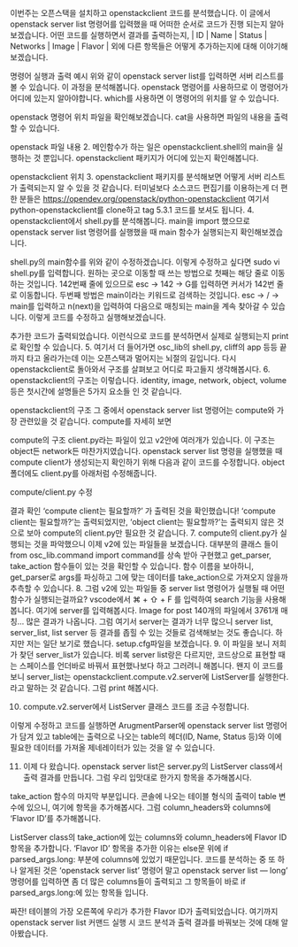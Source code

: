 이번주는 오픈스택을 설치하고 openstackclient 코드를 분석했습니다.
이 글에서 openstack server list 명령어를 입력했을 때 어떠한 순서로 코드가 진행 되는지 알아보겠습니다. 어떤 코드를 실행하면서 결과를 출력하는지, | ID | Name | Status | Networks | Image | Flavor | 외에 다른 항목들은 어떻게 추가하는지에 대해 이야기해보겠습니다.

명령어 실행과 출력 예시
위와 같이 openstack server list를 입력하면 서버 리스트를 볼 수 있습니다. 이 과정을 분석해봅니다.
openstack 명령어를 사용하므로 이 명령어가 어디에 있는지 알아야합니다. which를 사용하면 이 명령어의 위치를 알 수 있습니다.

openstack 명령어 위치
파일을 확인해보겠습니다. cat을 사용하면 파일의 내용을 출력할 수 있습니다.

openstack 파일 내용
2. 메인함수가 하는 일은 openstackclient.shell의 main을 실행하는 것 뿐입니다. openstackclient 패키지가 어디에 있는지 확인해봅니다.

openstackclient 위치
3. openstackclient 패키지를 분석해보면 어떻게 서버 리스트가 출력되는지 알 수 있을 것 같습니다. 터미널보다 소스코드 편집기를 이용하는게 더 편한 분들은 https://opendev.org/openstack/python-openstackclient 여기서 python-openstackclient를 clone하고 tag 5.3.1 코드를 보셔도 됩니다.
4. openstackclient에서 shell.py를 분석해봅니다.
main을 import 했으므로 openstack server list 명령어를 실행했을 때 main 함수가 실행되는지 확인해보겠습니다.

shell.py의 main함수를 위와 같이 수정하겠습니다. 이렇게 수정하고 싶다면 sudo vi shell.py를 입력합니다.
원하는 곳으로 이동할 때 쓰는 방법으로 첫째는 해당 줄로 이동하는 것입니다. 142번째 줄에 있으므로 esc -> 142 -> G를 입력하면 커서가 142번 줄로 이동합니다.
두번째 방법은 main이라는 키워드로 검색하는 것입니다. esc -> / -> main를 입력하고 n(next)을 입력하여 다음으로 매칭되는 main을 계속 찾아갈 수 있습니다.
이렇게 코드를 수정하고 실행해보겠습니다.

추가한 코드가 출력되었습니다. 이런식으로 코드를 분석하면서 실제로 실행되는지 print로 확인할 수 있습니다.
5. 여기서 더 들어가면 osc_lib의 shell.py, cliff의 app 등등 끝까지 타고 올라가는데 이는 오픈스택과 멀어지는 뇌절의 길입니다. 다시 openstackclient로 돌아와서 구조를 살펴보고 어디로 파고들지 생각해봅시다.
6. openstackclient의 구조는 이렇습니다. identity, image, network, object, volume등은 첫시간에 설명들은 5가지 요소들 인 것 같습니다.

openstackclient의 구조
그 중에서 openstack server list 명령어는 compute와 가장 관련있을 것 같습니다. compute를 자세히 보면

compute의 구조
client.py라는 파일이 있고 v2안에 여러개가 있습니다. 이 구조는 object든 network든 마찬가지였습니다. openstack server list 명령을 실행했을 때 compute client가 생성되는지 확인하기 위해 다음과 같이 코드를 수정합니다. object폴더에도 client.py를 아래처럼 수정해줍니다.

compute/client.py 수정

결과 확인
‘compute client는 필요할까?’ 가 출력된 것을 확인했습니다! ‘compute client는 필요할까?’는 출력되었지만, ‘object client는 필요할까?’는 출력되지 않은 것으로 보아 compute의 client.py만 필요한 것 같습니다.
7. compute의 client.py가 실행되는 것을 파악했으니 이제 v2에 있는 파일들을 보겠습니다. 대부분의 클래스 들이 from osc_lib.command import command를 상속 받아 구현했고 get_parser, take_action 함수들이 있는 것을 확인할 수 있습니다. 함수 이름을 보아하니, get_parser로 args를 파싱하고 그에 맞는 데이터를 take_action으로 가져오지 않을까 추측할 수 있습니다.
8. 그럼 v2에 있는 파일들 중 server list 명령어가 실행될 때 어떤 함수가 실행되는걸까요? vscode에서 ⌘ + ⇧ + F 를 입력하여 search 기능을 사용해봅니다. 여기에 server를 입력해봅시다.
Image for post
140개의 파일에서 3761개 매칭…
많은 결과가 나옵니다. 그럼 여기서 server는 결과가 너무 많으니 server list, server_list, list server 등 결과를 좁힐 수 있는 것들로 검색해보는 것도 좋습니다. 하지만 저는 일단 보기로 했습니다. setup.cfg파일을 보겠습니다.
9. 이 파일을 보니 저희가 찾던 server_list가 있습니다. 비록 server list랑은 다르지만, 코드상으로 표현할 때는 스페이스를 언더바로 바꿔서 표현했나보다 하고 그러려니 해봅니다. 왠지 이 코드를 보니 server_list는 openstackclient.compute.v2.server에 ListServer를 실행한다. 라고 말하는 것 같습니다. 그럼 print 해봅시다.

10. compute.v2.server에서 ListServer 클래스 코드를 조금 수정합니다.

이렇게 수정하고 코드를 실행하면 ArugmentParser에 openstack server list 명령어가 담겨 있고 table에는 출력으로 나오는 table의 헤더(ID, Name, Status 등)와 이에 필요한 데이터를 가져올 제네레이터가 있는 것을 알 수 있습니다.

11. 이제 다 왔습니다. openstack server list은 server.py의 ListServer class에서 출력 결과를 만듭니다. 그럼 우리 입맛대로 한가지 항목을 추가해봅시다.

take_action 함수의 마지막 부분입니다. 콘솔에 나오는 테이블 형식의 출력이 table 변수에 있으니, 여기에 항목을 추가해봅시다. 그럼 column_headers와 columns에 ‘Flavor ID’를 추가해봅니다.

ListServer class의 take_action에 있는 columns와 column_headers에 Flavor ID 항목을 추가합니다. ‘Flavor ID’ 항목을 추가한 이유는 else문 위에 if parsed_args.long: 부분에 columns에 있었기 때문입니다. 코드를 분석하는 중 또 하나 알게된 것은 ‘openstack server list’ 명령어 말고 openstack server list — long’ 명령어를 입력하면 좀 더 많은 columns들이 출력되고 그 항목들이 바로 if parsed_args.long:에 있는 항목들 입니다.

짜잔! 테이블의 가장 오른쪽에 우리가 추가한 Flavor ID가 출력되었습니다.
여기까지 openstack server list 커맨드 실행 시 코드 분석과 출력 결과를 바꿔보는 것에 대해 알아봤습니다.
